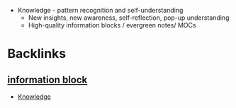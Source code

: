 - Knowledge - pattern recognition and self-understanding
    - New insights, new awareness, self-reflection, pop-up understanding
    - High-quality information blocks / evergreen notes/ MOCs

# Backlinks
## [information block](<information block.md>)
- [Knowledge](<Knowledge.md>)

